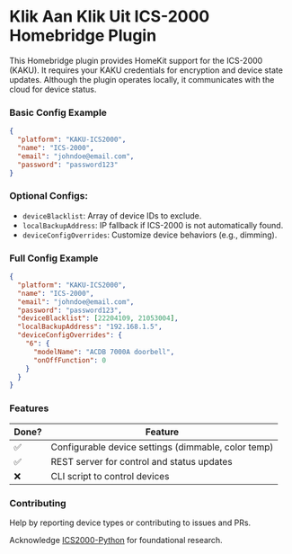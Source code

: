 # Klik Aan Klik Uit ICS-2000 Homebridge Plugin

This Homebridge plugin provides HomeKit support for the ICS-2000 (KAKU). It requires your KAKU credentials for encryption and device state updates. Although the plugin operates locally, it communicates with the cloud for device status.

### Basic Config Example

```json
{
  "platform": "KAKU-ICS2000",
  "name": "ICS-2000",
  "email": "johndoe@email.com",
  "password": "password123"
}
```

### Optional Configs:
- `deviceBlacklist`: Array of device IDs to exclude.
- `localBackupAddress`: IP fallback if ICS-2000 is not automatically found.
- `deviceConfigOverrides`: Customize device behaviors (e.g., dimming).

### Full Config Example

```json
{
  "platform": "KAKU-ICS2000",
  "name": "ICS-2000",
  "email": "johndoe@email.com",
  "password": "password123",
  "deviceBlacklist": [22204109, 21053004],
  "localBackupAddress": "192.168.1.5",
  "deviceConfigOverrides": {
    "6": {
      "modelName": "ACDB 7000A doorbell",
      "onOffFunction": 0
    }
  }
}
```

### Features
| Done? | Feature |
|-------|---------|
| ✅    | Configurable device settings (dimmable, color temp) |
| ✅    | REST server for control and status updates |
| ❌    | CLI script to control devices |

### Contributing
Help by reporting device types or contributing to issues and PRs.

Acknowledge [ICS2000-Python](https://github.com/Stijn-Jacobs/ICS2000-Python) for foundational research.
